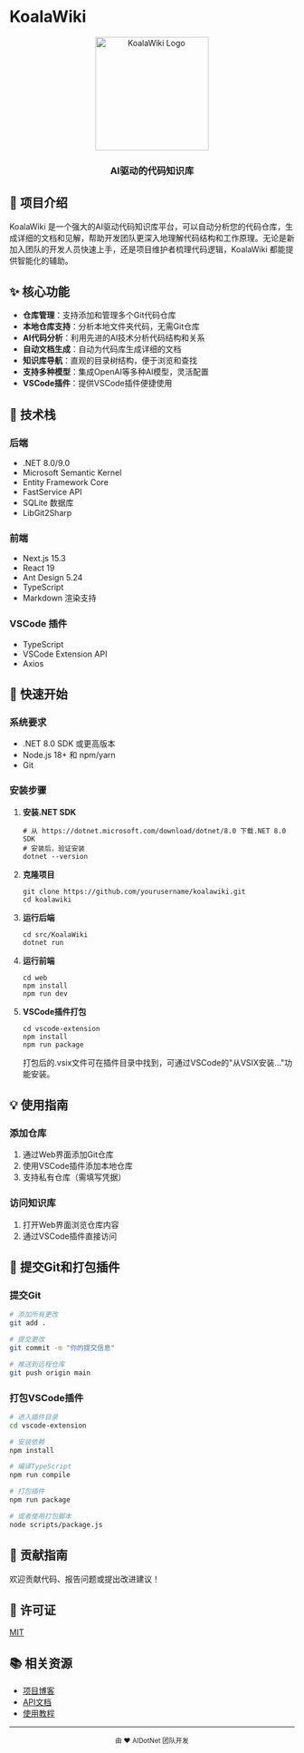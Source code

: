 # KoalaWiki

<div align="center">
  <img src="https://github.com/user-attachments/assets/f91e3fe7-ef4d-4cfb-8b57-36eb1c449238" alt="KoalaWiki Logo" width="200" />
  <h3>AI驱动的代码知识库</h3>
</div>

## 📖 项目介绍

KoalaWiki 是一个强大的AI驱动代码知识库平台，可以自动分析您的代码仓库，生成详细的文档和见解，帮助开发团队更深入地理解代码结构和工作原理。无论是新加入团队的开发人员快速上手，还是项目维护者梳理代码逻辑，KoalaWiki 都能提供智能化的辅助。

## ✨ 核心功能

- **仓库管理**：支持添加和管理多个Git代码仓库
- **本地仓库支持**：分析本地文件夹代码，无需Git仓库
- **AI代码分析**：利用先进的AI技术分析代码结构和关系
- **自动文档生成**：自动为代码库生成详细的文档
- **知识库导航**：直观的目录树结构，便于浏览和查找
- **支持多种模型**：集成OpenAI等多种AI模型，灵活配置
- **VSCode插件**：提供VSCode插件便捷使用

## 🔧 技术栈

### 后端
- .NET 8.0/9.0
- Microsoft Semantic Kernel
- Entity Framework Core
- FastService API
- SQLite 数据库
- LibGit2Sharp

### 前端
- Next.js 15.3
- React 19
- Ant Design 5.24
- TypeScript
- Markdown 渲染支持

### VSCode 插件
- TypeScript
- VSCode Extension API
- Axios

## 🚀 快速开始

### 系统要求
- .NET 8.0 SDK 或更高版本
- Node.js 18+ 和 npm/yarn
- Git

### 安装步骤

1. **安装.NET SDK**
   ```
   # 从 https://dotnet.microsoft.com/download/dotnet/8.0 下载.NET 8.0 SDK
   # 安装后，验证安装
   dotnet --version
   ```

2. **克隆项目**
   ```
   git clone https://github.com/yourusername/koalawiki.git
   cd koalawiki
   ```

3. **运行后端**
   ```
   cd src/KoalaWiki
   dotnet run
   ```

4. **运行前端**
   ```
   cd web
   npm install
   npm run dev
   ```

5. **VSCode插件打包**
   ```
   cd vscode-extension
   npm install
   npm run package
   ```
   打包后的.vsix文件可在插件目录中找到，可通过VSCode的"从VSIX安装..."功能安装。

## 💡 使用指南

### 添加仓库

1. 通过Web界面添加Git仓库
2. 使用VSCode插件添加本地仓库
3. 支持私有仓库（需填写凭据）

### 访问知识库

1. 打开Web界面浏览仓库内容
2. 通过VSCode插件直接访问

## 🔄 提交Git和打包插件

### 提交Git

```bash
# 添加所有更改
git add .

# 提交更改
git commit -m "你的提交信息"

# 推送到远程仓库
git push origin main
```

### 打包VSCode插件

```bash
# 进入插件目录
cd vscode-extension

# 安装依赖
npm install

# 编译TypeScript
npm run compile

# 打包插件
npm run package

# 或者使用打包脚本
node scripts/package.js
```

## 🤝 贡献指南

欢迎贡献代码、报告问题或提出改进建议！

## 📝 许可证

[MIT](LICENSE)

## 📚 相关资源

- [项目博客](https://github.com/AIDotNet/koalawiki/blog)
- [API文档](https://github.com/AIDotNet/koalawiki/api-docs)
- [使用教程](https://github.com/AIDotNet/koalawiki/tutorials)

---

<div align="center">
  <sub>由 ❤️ AIDotNet 团队开发</sub>
</div>
